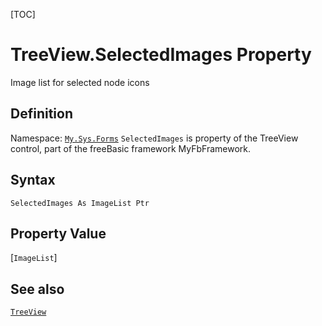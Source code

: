 [TOC]
# TreeView.SelectedImages Property
Image list for selected node icons
## Definition
Namespace: [`My.Sys.Forms`](My.Sys.Forms.md)
`SelectedImages` is property of the TreeView control, part of the freeBasic framework MyFbFramework.
## Syntax
```freeBasic
SelectedImages As ImageList Ptr
```
## Property Value
[`ImageList`]
## See also
[`TreeView`](TreeView.md)
